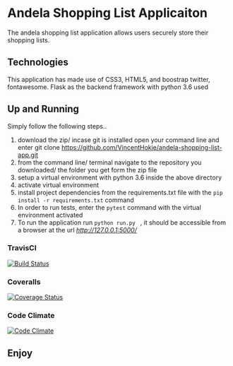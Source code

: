 # Andela Shopping List Applicaiton

The andela shopping list application allows users securely store their shopping lists. 

## Technologies

This application has made use of CSS3, HTML5, and boostrap twitter, fontawesome.
Flask as the backend framework with python 3.6 used

## Up and Running

Simply follow the following steps..

1. download the zip/ incase git is installed open your command line and enter git clone https://github.com/VincentHokie/andela-shopping-list-app.git
2. from the command line/ terminal navigate to the repository you downloaded/ the folder you get form the zip file
3. setup a virtual environment with python 3.6 inside the above directory
4. activate virtual environment
5. install project dependencies from the requirements.txt file with the ``` pip install -r requirements.txt ``` command
6. In order to run tests, enter the ``` pytest ``` command with the virtual environment activated
7. To run the application run ```python run.py ``` , it should be accessible from a browser at the url *http://127.0.0.1:5000/*

### TravisCI
[![Build Status](https://travis-ci.org/boennemann/badges.svg?branch=master)](https://travis-ci.org/boennemann/badges)


### Coveralls
[![Coverage Status](https://coveralls.io/repos/boennemann/badges/badge.svg)](https://coveralls.io/r/boennemann/badges)


### Code Climate
[![Code Climate](https://codeclimate.com/github/boennemann/badges.svg)](https://codeclimate.com/github/boennemann/badges)

## Enjoy